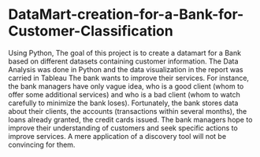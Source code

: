# DataMart-creation-for-a-Bank-for-Customer-Classification
Using Python, The goal of this project is to create a datamart for a Bank based on different datasets containing customer information. The Data Analysis was done in Python and the data visualization in the report was carried in Tableau
The bank wants to improve their services. For instance, the bank managers have only vague idea, who is
a good client (whom to offer some additional services) and who is a bad client (whom to watch carefully
to minimize the bank loses). Fortunately, the bank stores data about their clients, the accounts
(transactions within several months), the loans already granted, the credit cards issued. The bank
managers hope to improve their understanding of customers and seek specific actions to improve
services. A mere application of a discovery tool will not be convincing for them.
